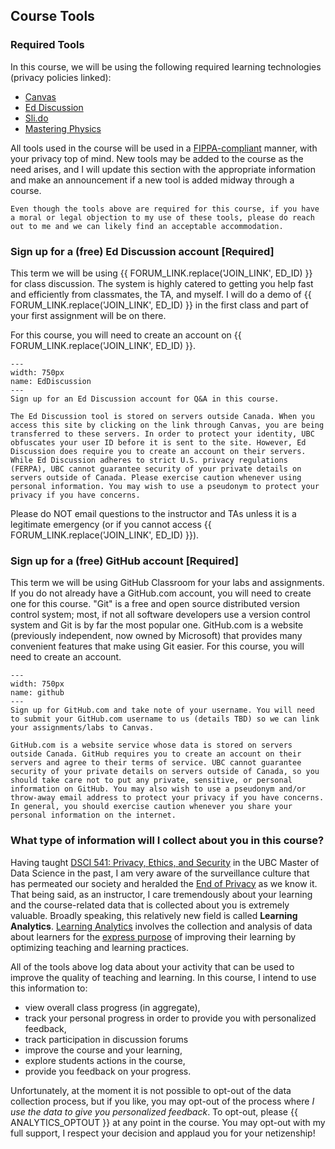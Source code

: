 ## Course Tools

### Required Tools

In this course, we will be using the following required learning technologies (privacy policies linked): 

- [Canvas](https://faculty.canvas.ubc.ca/canvas-privacy/)
- [Ed Discussion](https://edstem.org/privacy)
- [Sli.do](https://www.sli.do/terms#privacy-policy)
- [Mastering Physics](https://www.pearson.com/en-us/legal-information/privacy-policy.html)

All tools used in the course will be used in a [FIPPA-compliant](https://universitycounsel.ubc.ca/subject-areas/access-and-privacy-general/access-to-information/about-fippa/) manner, with your privacy top of mind. 
New tools may be added to the course as the need arises, and I will update this section with the appropriate information and make an announcement if a new tool is added midway through a course.

```{warning}
Even though the tools above are required for this course, if you have a moral or legal objection to my use of these tools, please do reach out to me and we can likely find an acceptable accommodation.
```

### Sign up for a (free) Ed Discussion account [Required]

This term we will be using {{ FORUM_LINK.replace('JOIN_LINK', ED_ID) }} for class discussion.
The system is highly catered to getting you help fast and efficiently from classmates, the TA, and myself.
I will do a demo of {{ FORUM_LINK.replace('JOIN_LINK', ED_ID) }} in the first class and part of your first assignment will be on there.

For this course, you will need to create an account on {{ FORUM_LINK.replace('JOIN_LINK', ED_ID) }}.

```{figure} ../images/EdDiscussion.png
---
width: 750px
name: EdDiscussion
---
Sign up for an Ed Discussion account for Q&A in this course.
```


```{warning}
The Ed Discussion tool is stored on servers outside Canada. When you access this site by clicking on the link through Canvas, you are being transferred to these servers. In order to protect your identity, UBC obfuscates your user ID before it is sent to the site. However, Ed Discussion does require you to create an account on their servers. While Ed Discussion adheres to strict U.S. privacy regulations (FERPA), UBC cannot guarantee security of your private details on servers outside of Canada. Please exercise caution whenever using personal information. You may wish to use a pseudonym to protect your privacy if you have concerns.
```

Please do NOT email questions to the instructor and TAs unless it is a legitimate emergency (or if you cannot access {{ FORUM_LINK.replace('JOIN_LINK', ED_ID) }}).

### Sign up for a (free) GitHub account [Required]

This term we will be using GitHub Classroom for your labs and assignments.
If you do not already have a GitHub.com account, you will need to create one for this course. 
"Git" is a free and open source distributed version control system; most, if not all software developers use a version control system and Git is by far the most popular one. 
GitHub.com is a website (previously independent, now owned by Microsoft) that provides many convenient features that make using Git easier. 
For this course, you will need to create an account.

```{figure} ../images/github.png
---
width: 750px
name: github
---
Sign up for GitHub.com and take note of your username. You will need to submit your GitHub.com username to us (details TBD) so we can link your assignments/labs to Canvas.
```

```{warning}
GitHub.com is a website service whose data is stored on servers outside Canada. GitHub requires you to create an account on their servers and agree to their terms of service. UBC cannot guarantee security of your private details on servers outside of Canada, so you should take care not to put any private, sensitive, or personal information on GitHub. You may also wish to use a pseudonym and/or throw-away email address to protect your privacy if you have concerns. In general, you should exercise caution whenever you share your personal information on the internet.
```


<!-- ### Optional Tools

There are some learning tools that I would like to experiment with this year, and I will not require you to sign up for these (but you are free to do so to explore):

- [Hypothes.is](https://web.hypothes.is/privacy/)

<div class="container youtube">
<iframe class="responsive-iframe" src="https://www.youtube.com/embed/QCkm0lL-6lc" frameborder="0" allow="accelerometer; autoplay="0"; encrypted-media; gyroscope; picture-in-picture allowfullscreen></iframe>
</div>

- [Desmos](https://www.desmos.com/privacy)

... others may be added as needed. -->

### What type of information will I collect about you in this course?

Having taught [DSCI 541: Privacy, Ethics, and Security](https://github.com/UBC-MDS/DSCI_541_priv-eth-sec) in the UBC Master of Data Science in the past, I am very aware of the surveillance culture that has permeated our society and heralded the [End of Privacy](https://www.youtube.com/watch?v=NesTWiKfpD0) as we know it.
That being said, as an instructor, I care tremendously about your learning and the course-related data that is collected about you is extremely valuable. 
Broadly speaking, this relatively new field is called **Learning Analytics**.
[Learning Analytics](https://www.solaresearch.org/about/what-is-learning-analytics/) involves the collection and analysis of data about learners for the [express purpose](https://www.collinsdictionary.com/dictionary/english/the-express-purpose-of) of improving their learning by optimizing teaching and learning practices.

All of the tools above log data about your activity that can be used to improve the quality of teaching and learning.
In this course, I intend to use this information to:

- view overall class progress (in aggregate),
- track your personal progress in order to provide you with personalized feedback,
- track participation in discussion forums
- improve the course and your learning, 
- explore students actions in the course, 
- provide you feedback on your progress.

Unfortunately, at the moment it is not possible to opt-out of the data collection process, but if you like, you may opt-out of the process where *I use the data to give you personalized feedback*. 
To opt-out, please {{ ANALYTICS_OPTOUT }} at any point in the course. 
You may opt-out with my full support, I respect your decision and applaud you for your netizenship!